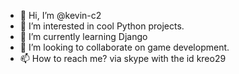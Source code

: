 - 👋 Hi, I’m @kevin-c2
- 👀 I’m interested in cool Python projects.
- 🌱 I’m currently learning Django
- 💞️ I’m looking to collaborate on game development.
- 📫 How to reach me? via skype with the id kreo29

<!---
kevin-c2/kevin-c2 is a ✨ special ✨ repository because its `README.md` (this file) appears on your GitHub profile.
You can click the Preview link to take a look at your changes.
--->
